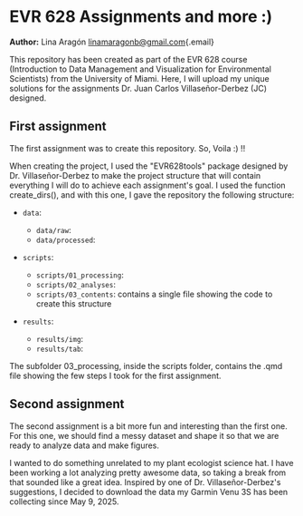 # **EVR 628 Assignments and more :)**

**Author:** Lina Aragón [linamaragonb\@gmail.com](mailto:linamaragonb@gmail.com){.email}

This repository has been created as part of the EVR 628 course (Introduction to Data Management and Visualization for Environmental Scientists) from the University of Miami. Here, I will upload my unique solutions for the assignments Dr. Juan Carlos Villaseñor-Derbez (JC) designed.

## **First assignment**

The first assignment was to create this repository. So, Voila :) !!

When creating the project, I used the "EVR628tools" package designed by Dr. Villaseñor-Derbez to make the project structure that will contain everything I will do to achieve each assignment's goal. I used the function create_dirs(), and with this one, I gave the repository the following structure:

-   `data`:

    -   `data/raw`:
    -   `data/processed`:

-   `scripts`:

    -   `scripts/01_processing`:
    -   `scripts/02_analyses`:
    -   `scripts/03_contents`: contains a single file showing the code to create this structure

-   `results`:

    -   `results/img`:
    -   `results/tab`:

The subfolder 03_processing, inside the scripts folder, contains the .qmd file showing the few steps I took for the first assignment.

## **Second assignment**

The second assignment is a bit more fun and interesting than the first one. For this one, we should find a messy dataset and shape it so that we are ready to analyze data and make figures.

I wanted to do something unrelated to my plant ecologist science hat. I have been working a lot analyzing pretty awesome data, so taking a break from that sounded like a great idea. Inspired by one of Dr. Villaseñor-Derbez's suggestions, I decided to download the data my Garmin Venu 3S has been collecting since May 9, 2025.

## 
